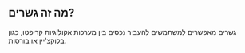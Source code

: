 ## מה זה גשרים?

גשרים מאפשרים למשתמשים להעביר נכסים בין מערכות אקולוגיות קריפטו, כגון בלוקצ'יין או בורסות.